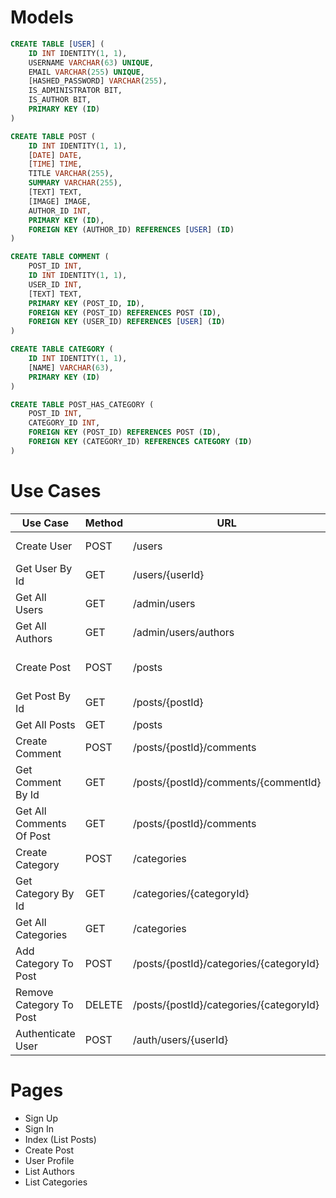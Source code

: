 #

# Models

```sql
CREATE TABLE [USER] (
    ID INT IDENTITY(1, 1),
    USERNAME VARCHAR(63) UNIQUE,
    EMAIL VARCHAR(255) UNIQUE,
    [HASHED_PASSWORD] VARCHAR(255),
    IS_ADMINISTRATOR BIT,
    IS_AUTHOR BIT,
    PRIMARY KEY (ID)
)

CREATE TABLE POST (
    ID INT IDENTITY(1, 1),
    [DATE] DATE,
    [TIME] TIME,
    TITLE VARCHAR(255),
    SUMMARY VARCHAR(255),
    [TEXT] TEXT,
    [IMAGE] IMAGE,
    AUTHOR_ID INT,
    PRIMARY KEY (ID),
    FOREIGN KEY (AUTHOR_ID) REFERENCES [USER] (ID)
)

CREATE TABLE COMMENT (
    POST_ID INT,
    ID INT IDENTITY(1, 1),
    USER_ID INT,
    [TEXT] TEXT,
    PRIMARY KEY (POST_ID, ID),
    FOREIGN KEY (POST_ID) REFERENCES POST (ID),
    FOREIGN KEY (USER_ID) REFERENCES [USER] (ID)
)

CREATE TABLE CATEGORY (
    ID INT IDENTITY(1, 1),
    [NAME] VARCHAR(63),
    PRIMARY KEY (ID)
)

CREATE TABLE POST_HAS_CATEGORY (
    POST_ID INT,
    CATEGORY_ID INT,
    FOREIGN KEY (POST_ID) REFERENCES POST (ID),
    FOREIGN KEY (CATEGORY_ID) REFERENCES CATEGORY (ID)
)
```

# Use Cases

| Use Case                 | Method | URL                                     | Body                                   |
| ------------------------ | ------ | --------------------------------------- | -------------------------------------- |
| Create User              | POST   | /users                                  | username, email, hashed_password       |
| Get User By Id           | GET    | /users/{userId}                         |                                        |
| Get All Users            | GET    | /admin/users                            |                                        |
| Get All Authors          | GET    | /admin/users/authors                    |                                        |
| Create Post              | POST   | /posts                                  | title, summary, text, image, author_id |
| Get Post By Id           | GET    | /posts/{postId}                         |                                        |
| Get All Posts            | GET    | /posts                                  |                                        |
| Create Comment           | POST   | /posts/{postId}/comments                | user_id, text                          |
| Get Comment By Id        | GET    | /posts/{postId}/comments/{commentId}    |                                        |
| Get All Comments Of Post | GET    | /posts/{postId}/comments                |                                        |
| Create Category          | POST   | /categories                             | name                                   |
| Get Category By Id       | GET    | /categories/{categoryId}                |                                        |
| Get All Categories       | GET    | /categories                             |                                        |
| Add Category To Post     | POST   | /posts/{postId}/categories/{categoryId} |                                        |
| Remove Category To Post  | DELETE | /posts/{postId}/categories/{categoryId} |                                        |
| Authenticate User        | POST   | /auth/users/{userId}                    | hashed_password                        |

# Pages

* Sign Up
* Sign In
* Index (List Posts)
* Create Post
* User Profile
* List Authors
* List Categories
